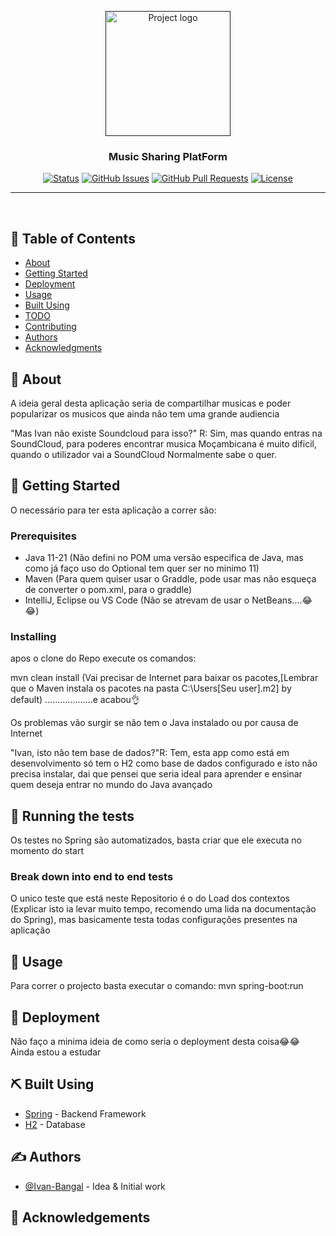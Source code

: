 <p align="center">
  <a href="" rel="noopener">
 <img width=200px height=200px src="https://i.imgur.com/6wj0hh6.jpg" alt="Project logo"></a>
</p>

<h3 align="center">Music Sharing PlatForm</h3>

<div align="center">

[![Status](https://img.shields.io/badge/status-active-success.svg)]()
[![GitHub Issues](https://img.shields.io/github/issues/kylelobo/The-Documentation-Compendium.svg)](https://github.com/kylelobo/The-Documentation-Compendium/issues)
[![GitHub Pull Requests](https://img.shields.io/github/issues-pr/kylelobo/The-Documentation-Compendium.svg)](https://github.com/kylelobo/The-Documentation-Compendium/pulls)
[![License](https://img.shields.io/badge/license-MIT-blue.svg)](/LICENSE)

</div>

---

<p align="center"> 
    <br> 
</p>

## 📝 Table of Contents

- [About](#about)
- [Getting Started](#getting_started)
- [Deployment](#deployment)
- [Usage](#usage)
- [Built Using](#built_using)
- [TODO](../TODO.md)
- [Contributing](../CONTRIBUTING.md)
- [Authors](#authors)
- [Acknowledgments](#acknowledgement)

## 🧐 About <a name = "about"></a>

A ideia geral desta aplicação seria de compartilhar musicas e poder popularizar os musicos que ainda não tem uma grande audiencia

"Mas Ivan não existe Soundcloud para isso?" R: Sim, mas quando entras na SoundCloud, para poderes encontrar musica Moçambicana é muito dificil, quando o utilizador vai a SoundCloud
Normalmente sabe o quer.

## 🏁 Getting Started <a name = "getting_started"></a>

O necessário para ter esta aplicação a correr são:

### Prerequisites

<ul>
  <li>
    Java 11-21 (Não defini no POM uma versão especifica de Java, mas como já faço uso do Optional tem quer ser no minimo 11)
  </li>
  <li>
    Maven (Para quem quiser usar o Graddle, pode usar mas não esqueça de converter o pom.xml, para o graddle)
  </li>
  <li>
    IntelliJ, Eclipse ou VS Code (Não se atrevam de usar o NetBeans....😂😂)
  </li>
</ul>

### Installing

apos o clone do Repo execute os comandos:


mvn clean install (Vai precisar de Internet para baixar os pacotes,[Lembrar que o Maven instala os pacotes na pasta C:\Users\[Seu user]\.m2] by default) ...................e acabou👌


Os problemas vão surgir se não tem o Java instalado ou por causa de Internet


"Ivan, isto não tem base de dados?"R: Tem, esta app como está em desenvolvimento só tem o H2 como base de dados configurado e isto não precisa instalar, dai que pensei que seria ideal para aprender e ensinar quem deseja entrar no mundo do Java avançado

## 🔧 Running the tests <a name = "tests"></a>

Os testes no Spring são automatizados, basta criar que ele executa no momento do start

### Break down into end to end tests

O unico teste que está neste Repositorio é o do Load dos contextos
(Explicar isto ia levar muito tempo, recomendo uma lida na documentação do Spring), mas basicamente testa todas configurações presentes na aplicação

## 🎈 Usage <a name="usage"></a>

Para correr o projecto basta executar o comando:
mvn spring-boot:run

## 🚀 Deployment <a name = "deployment"></a>

Não faço a minima ideia de como seria o deployment desta coisa😂😂
Ainda estou a estudar

## ⛏️ Built Using <a name = "built_using"></a>

- [Spring](https://spring.io/projects/spring-boot) - Backend Framework
- [H2](https://www.h2database.com/html/main.html) - Database

## ✍️ Authors <a name = "authors"></a>

- [@Ivan-Bangal](https://github.com/Ivan-Bangal/) - Idea & Initial work

## 🎉 Acknowledgements <a name = "acknowledgement"></a>
